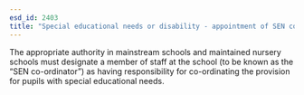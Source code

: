 ```yaml
---
esd_id: 2403
title: "Special educational needs or disability - appointment of SEN co-ordinator"
---
```


The appropriate authority in mainstream schools and maintained nursery schools must designate a member of staff at the school (to be known as the “SEN co-ordinator”) as having responsibility for co-ordinating the provision for pupils with special educational needs.

